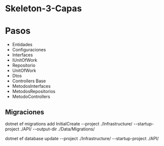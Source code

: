 # Skeleton-3-Capas


# Pasos
 - Entidades
 - Configuraciones 
 - Interfaces 
 - IUnitOfWork
 - Repositorio
 - UnitOfWork
 - Dtos 
 - Controllers Base
 - MetodosInterfaces 
 - MetodosRepositorios
 - MetodoControllers
 


## Migraciones
dotnet ef migrations add InitialCreate --project ./Infrastructure/ --startup-project ./API/ --output-dir ./Data/Migrations/

dotnet ef database update --project ./Infrastructure/ --startup-project ./API/  



#